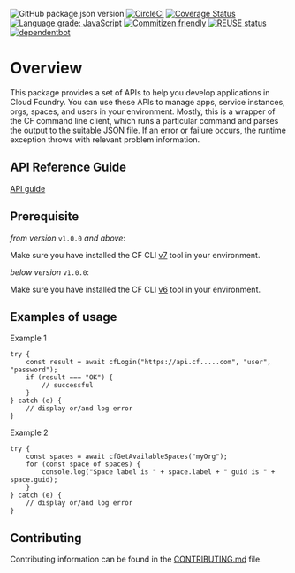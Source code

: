 ![GitHub package.json version](https://img.shields.io/github/package-json/v/SAP/cloud-foundry-tools-api)
[![CircleCI](https://circleci.com/gh/SAP/cloud-foundry-tools-api.svg?style=svg)](https://circleci.com/gh/SAP/cloud-foundry-tools-api)
[![Coverage Status](https://coveralls.io/repos/github/SAP/cloud-foundry-tools-api/badge.svg?branch=master)](https://coveralls.io/github/SAP/cloud-foundry-tools-api?branch=master)
[![Language grade: JavaScript](https://img.shields.io/lgtm/grade/javascript/g/SAP/cloud-foundry-tools-api.svg?logo=lgtm&logoWidth=18)](https://lgtm.com/projects/g/SAP/cloud-foundry-tools-api/context:javascript)
[![Commitizen friendly](https://img.shields.io/badge/commitizen-friendly-brightgreen.svg)](http://commitizen.github.io/cz-cli/)
[![REUSE status](https://api.reuse.software/badge/github.com/SAP/cloud-foundry-tools-api)](https://api.reuse.software/info/github.com/SAP/cloud-foundry-tools-api)
[![dependentbot](https://api.dependabot.com/badges/status?host=github&repo=SAP/cloud-foundry-tools-api)](https://dependabot.com/)

# Overview 
This package provides a set of APIs to help you develop applications in Cloud Foundry. You can use these APIs to manage apps, service instances, orgs, spaces, and users in your environment. Mostly, this is a wrapper of the CF command line client, which runs a particular command and parses the output to the suitable JSON file. If an error or failure occurs,  the runtime exception throws with relevant problem information.

## API Reference Guide
[API guide](https://sap.github.io/cloud-foundry-tools-api)

## Prerequisite

_from version_ `v1.0.0` _and above_:

Make sure you have installed the CF CLI [v7](https://github.com/cloudfoundry/cli/blob/master/doc/installation-instructions/installation-instructions-v7.md#installers-and-compressed-binaries) tool in your environment.

_below version_ `v1.0.0`:

Make sure you have installed the CF CLI [v6](https://github.com/cloudfoundry/cli/blob/master/doc/installation-instructions/installation-instructions-v6.md#installers-and-compressed-binaries) tool in your environment.

## Examples of usage

Example 1

```
try {
	const result = await cfLogin("https://api.cf.....com", "user", "password");
	if (result === "OK") {
		// successful
	}
} catch (e) {
	// display or/and log error
}
```

Example 2

```
try {
	const spaces = await cfGetAvailableSpaces("myOrg");
	for (const space of spaces) {
		console.log("Space label is " + space.label + " guid is " + space.guid);
	}
} catch (e) {
	// display or/and log error
}
```

## Contributing
Contributing information can be found in the [CONTRIBUTING.md](CONTRIBUTING.md) file.
